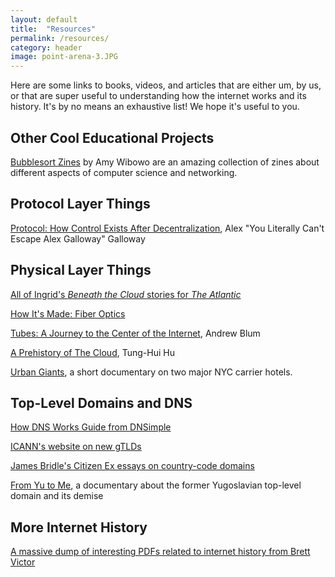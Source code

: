 ```yaml
---
layout: default
title:  "Resources"
permalink: /resources/
category: header
image: point-arena-3.JPG
---
```


Here are some links to books, videos, and articles that are either um, by us, or that are super useful to understanding how the internet works and its history. It's by no means an exhaustive list! We hope it's useful to you.

## Other Cool Educational Projects

[Bubblesort Zines](http://bubblesort-zines.myshopify.com/) by Amy Wibowo are an amazing collection of zines about different aspects of computer science and networking. 

## Protocol Layer Things

[Protocol: How Control Exists After Decentralization](http://www.powells.com/book/protocol-how-control-exists-after-decentralization-9780262572330/66-0), Alex "You Literally Can't Escape Alex Galloway" Galloway

## Physical Layer Things

[All of Ingrid's *Beneath the Cloud* stories for *The Atlantic*](http://theatlantic.com/author/ingrid-burrington/)

[How It's Made: Fiber Optics](https://www.youtube.com/watch?v=u1DRrAhQJtM)

[Tubes: A Journey to the Center of the Internet](http://www.powells.com/book/tubes-a-journey-to-the-center-of-the-internet-9780061994951/18-0), Andrew Blum

[A Prehistory of The Cloud](http://www.powells.com/book/a-prehistory-of-the-cloud-9780262029513/62-1), Tung-Hui Hu

[Urban Giants](https://vimeo.com/97945495), a short documentary on two major NYC carrier hotels.

## Top-Level Domains and DNS

[How DNS Works Guide from DNSimple](https://howdns.works/)

[ICANN's website on new gTLDs](https://newgtlds.icann.org/en/about)

[James Bridle's Citizen Ex essays on country-code domains](http://citizen-ex.com/stories)

[From Yu to Me](https://vimeo.com/95833310), a documentary about the former Yugoslavian top-level domain and its demise

## More Internet History

[A massive dump of interesting PDFs related to internet history from Brett Victor](http://worrydream.com/refs/)
